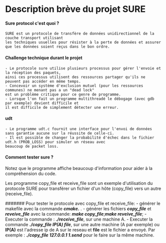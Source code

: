 
# Description brève du projet SURE

#### Sure protocol c'est quoi ?
    SURE est un protocole de transfère de données unidirectionnel de la couche transport utilisant 
    les techniques usuelles pour résister à la perte de données et assurer que les données soient reçus dans le bon ordre.

#### Challenge technique durant le projet 
    - Le protocole sure utilise plusieurs processus pour gérer l'envoie et la réception des paquets,
    ainsi ces processus utilisent des ressources partager qu'ils ne peuvent pas accéder en même temps.
    - Concevoir un système d'exclusion mutuel (pour les ressources communes) ne menant pas a un "dead lock"
    est un problème critique pour ce genre de programme. 
    - Lorsque l'on fait un programme multithreadé le débogage (avec gdb par exemple) devient difficile et
    il est difficile de simplement détecter une erreur.

#### udt
    - Le programme udt.c fournit une interface pour l'envoi de données sans garantie aucune sur la réussite de celle-ci.
    - Il est possible de changer la probabilité d'échec dans le fichier udt.h (PROB_LOSS) pour simuler un réseau avec
    beaucoup de packet loss.



#### Comment tester sure ?
Notez que le programme affiche beaucoup d'information pour aider à la compréhension du code.

Les programme copy_file et receive_file sont un exemple d'utilisation du protocole SURE pour transférer un fichier
d'un hôte (copy_file) vers un autre (receive_file).


####### Pour tester le protocole avec copy_file et receive_file:
    - générer le makefile avec la commande  **_cmake._** .
    - générer les fichiers **_copy_file_** et **_reveive_file_** avec la commande: **_make copy_file_**;**_make reveive_file_**;
    - Executer la commande : **_./receive_file_**, sur une machine A.
    - Executer la commande **_./copy_file IP(A) file_**, sur une autre machine (A par exemple) ou **IP(A)** est l'adresse ip
    de A sur le reseau et **file** est le fichier a envoyé.
    Par exemple : **_./copy_file 127.0.0.1 1.send_** pour le faire sur la même machine.

